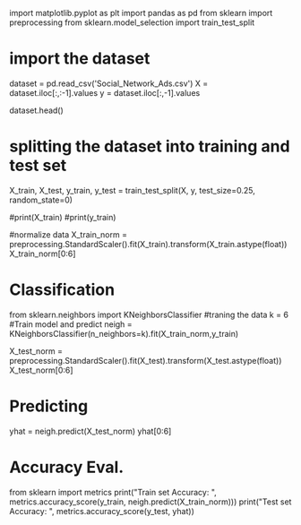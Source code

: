 import matplotlib.pyplot as plt 
import pandas as pd 
from sklearn import preprocessing
from sklearn.model_selection import train_test_split
# import the dataset
dataset = pd.read_csv('Social_Network_Ads.csv')
X = dataset.iloc[:,:-1].values
y = dataset.iloc[:,-1].values

dataset.head()

# splitting the dataset into training and test set
X_train, X_test, y_train, y_test = train_test_split(X, y, test_size=0.25, random_state=0)

#print(X_train)
#print(y_train)
 
#normalize data
X_train_norm = preprocessing.StandardScaler().fit(X_train).transform(X_train.astype(float))
X_train_norm[0:6]

# Classification
from sklearn.neighbors import KNeighborsClassifier
#traning the data
k = 6
#Train model and predict
neigh = KNeighborsClassifier(n_neighbors=k).fit(X_train_norm,y_train)


X_test_norm = preprocessing.StandardScaler().fit(X_test).transform(X_test.astype(float))
X_test_norm[0:6]

# Predicting
yhat = neigh.predict(X_test_norm)
yhat[0:6]

# Accuracy Eval.
from sklearn import metrics
print("Train set Accuracy: ", metrics.accuracy_score(y_train, neigh.predict(X_train_norm)))
print("Test set Accuracy: ", metrics.accuracy_score(y_test, yhat))
